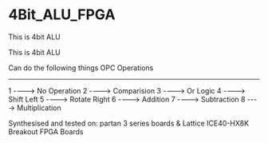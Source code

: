 # 4Bit_ALU_FPGA

This is 4bit ALU 

This is 4bit ALU 

Can do the following things 
OPC      Operations
---      -----------
1  ----> No Operation
2  ----> Comparision
3  ----> Or Logic
4  ----> Shift Left
5  ----> Rotate Right
6  ----> Addition
7  ----> Subtraction
8  ----> Multiplication

Synthesised and tested on: partan 3 series boards & Lattice ICE40-HX8K Breakout FPGA Boards
  
